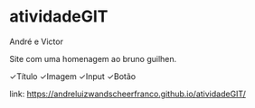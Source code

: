 # atividadeGIT
 André e Victor

Site com uma homenagem ao bruno guilhen.

✓Título
✓Imagem
✓Input
✓Botão

link: https://andreluizwandscheerfranco.github.io/atividadeGIT/
